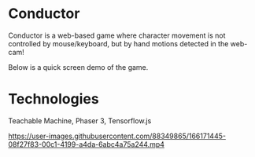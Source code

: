 # Conductor

Conductor is a web-based game where character movement is not controlled by mouse/keyboard, but by hand motions detected in the web-cam!

Below is a quick screen demo of the game.

# Technologies
Teachable Machine, Phaser 3, Tensorflow.js

https://user-images.githubusercontent.com/88349865/166171445-08f27f83-00c1-4199-a4da-6abc4a75a244.mp4

